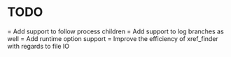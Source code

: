TODO
===========
= Add support to follow process children
= Add support to log branches as well
= Add runtime option support
= Improve the efficiency of xref_finder with regards to file IO
